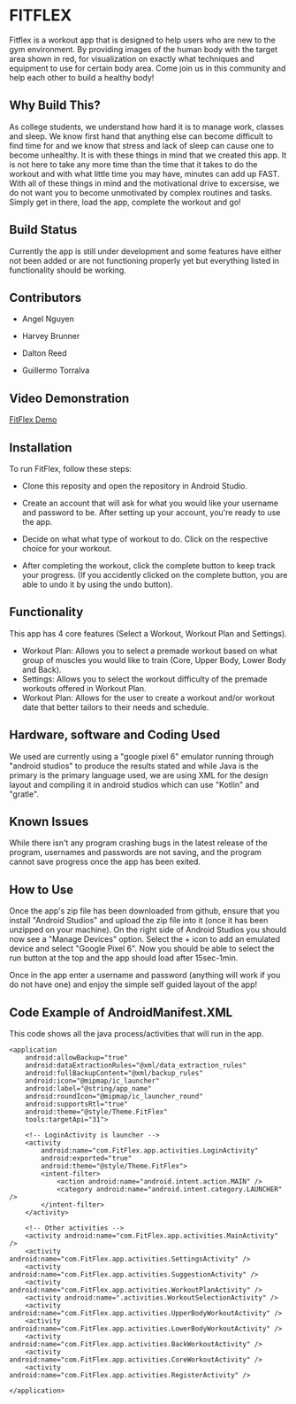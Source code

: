 # FITFLEX 

Fitflex is a workout app that is designed to help users who are new to the gym environment. By providing images of the human body with the target area shown in red, for visualization on exactly what techniques and equipment to use for certain body area. Come join us in this community and  help each other to build a healthy body!

## Why Build This?

As college students, we understand how hard it is to manage work, classes and sleep. We know first hand that anything else can become difficult to find time for and we know that stress and lack of sleep can cause one to become unhealthy. It is with these things in mind that we created this app. It is not here to take any more time than the time that it takes to do the workout and with what little time you may have, minutes can add up FAST. With all of these things in mind and the motivational drive to excersise, we do not want you to become unmotivated by complex routines and tasks. Simply get in there, load the app, complete the workout and go!

## Build Status

Currently the app is still under development and some features have either not been added or are not functioning properly yet but everything listed in functionality should be working.

## Contributors 

- Angel Nguyen 

- Harvey Brunner 

- Dalton Reed 

- Guillermo Torralva 

## Video Demonstration

[FitFlex Demo](https://youtu.be/xX2xz4yYsKY)
 
## Installation 

To run FitFlex, follow these steps: 

- Clone this reposity and open the repository in Android Studio. 

- Create an account that will ask for what you would like your username and password to be. After setting up your account, you're ready to use the app.

- Decide on what what type of workout to do. Click on the respective choice for your workout.

- After completing the workout, click the complete button to keep track your progress. (If you accidently clicked on the complete button, you are able to undo it by using the undo button).


## Functionality 

This app has 4 core features (Select a Workout, Workout Plan and Settings).
- Workout Plan: Allows you to select a premade workout based on what group of muscles you would like to train (Core, Upper Body, Lower Body and Back).
- Settings: Allows you to select the workout difficulty of the premade workouts offered in Workout Plan.
- Workout Plan: Allows for the user to create a workout and/or workout date that better tailors to their needs and schedule.

## Hardware, software and Coding Used

We used are currently using a "google pixel 6" emulator running through "android studios" to produce the results stated and while Java is the primary is the primary language used, we are using XML for the design layout and compiling it in android studios which can use "Kotlin" and "gratle".

## Known Issues

While there isn't any program crashing bugs in the latest release of the program, usernames and passwords are not saving, and the program cannot save progress once the app has been exited.

## How to Use

Once the app's zip file has been downloaded from github, ensure that you install "Android Studios" and upload the zip file into it (once it has been unzipped on your machine). On the right side of Android Studios you should now see a "Manage Devices" option. Select the + icon to add an emulated device and select "Google Pixel 6". Now you should be able to select the run button at the top and the app should load after 15sec-1min.

Once in the app enter a username and password (anything will work if you do not have one) and enjoy the simple self guided layout of the app!

## Code Example of AndroidManifest.XML

This code shows all the java process/activities that will run in the app.

<?xml version="1.0" encoding="utf-8"?>
<manifest xmlns:android="http://schemas.android.com/apk/res/android"
    package="com.FitFlex.app"
    xmlns:tools="http://schemas.android.com/tools">

    <application
        android:allowBackup="true"
        android:dataExtractionRules="@xml/data_extraction_rules"
        android:fullBackupContent="@xml/backup_rules"
        android:icon="@mipmap/ic_launcher"
        android:label="@string/app_name"
        android:roundIcon="@mipmap/ic_launcher_round"
        android:supportsRtl="true"
        android:theme="@style/Theme.FitFlex"
        tools:targetApi="31">

        <!-- LoginActivity is launcher -->
        <activity
            android:name="com.FitFlex.app.activities.LoginActivity"
            android:exported="true"
            android:theme="@style/Theme.FitFlex">
            <intent-filter>
                <action android:name="android.intent.action.MAIN" />
                <category android:name="android.intent.category.LAUNCHER" />
            </intent-filter>
        </activity>

        <!-- Other activities -->
        <activity android:name="com.FitFlex.app.activities.MainActivity" />
        <activity android:name="com.FitFlex.app.activities.SettingsActivity" />
        <activity android:name="com.FitFlex.app.activities.SuggestionActivity" />
        <activity android:name="com.FitFlex.app.activities.WorkoutPlanActivity" />
        <activity android:name=".activities.WorkoutSelectionActivity" />
        <activity android:name="com.FitFlex.app.activities.UpperBodyWorkoutActivity" />
        <activity android:name="com.FitFlex.app.activities.LowerBodyWorkoutActivity" />
        <activity android:name="com.FitFlex.app.activities.BackWorkoutActivity" />
        <activity android:name="com.FitFlex.app.activities.CoreWorkoutActivity" />
        <activity android:name="com.FitFlex.app.activities.RegisterActivity" />

    </application>
</manifest>


